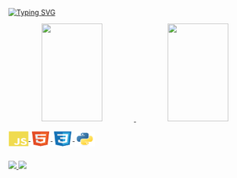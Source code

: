 [![Typing SVG](https://readme-typing-svg.herokuapp.com/?color=00bfbf&size=35&center=true&vCenter=true&width=1000&lines=Olá,+meu+nome+é+Ivan+Dantas+Rocha;Hello,+my+name+is+Ivan+Dantas+Rocha)](https://git.io/typing-svg)


<div align="center">
  <a href="https://github.com/Ivanrocha93">
  <img width="49%" height="195px" src="https://github-readme-stats.vercel.app/api?username=ivanrocha93&show_icons=true&theme=tokyonight&include_all_commits=true&count_private=true"/>
  <img width="49%" height="195px" src="https://github-readme-stats.vercel.app/api/top-langs/?username=ivanrocha93&hide=html&layout=compact&langs_count=7&theme=tokyonight"/>
</div>

<div style="display: inline_block"><br>
  
            
  <img align="center" alt="Ivan-Js" height="30" width="40" src="https://raw.githubusercontent.com/devicons/devicon/master/icons/javascript/javascript-plain.svg">
  
  <img align="center" alt="Ivan-HTML" height="30" width="40" src="https://raw.githubusercontent.com/devicons/devicon/master/icons/html5/html5-original.svg">
  <img align="center" alt="Ivan-CSS" height="30" width="40" src="https://raw.githubusercontent.com/devicons/devicon/master/icons/css3/css3-original.svg">
  <img align="center" alt="Ivan-Python" height="30" width="40" src="https://raw.githubusercontent.com/devicons/devicon/master/icons/python/python-original.svg">
  
  
</div>

##

<div>
  <a href="https://www.linkedin.com/in/ivan-dantas-rocha-08168a138/" target="_blank"><img src=https://img.shields.io/badge/LinkedIn-0077B5?style=for-the-badge&logo=linkedin&logoColor=white target="_blank"</a>
  <a href= "mailto:ivandantasrocha@gmail.com"><img src=https://img.shields.io/badge/Gmail-D14836?style=for-the-badge&logo=gmail&logoColor=white target="_blank"</a>
</div>

